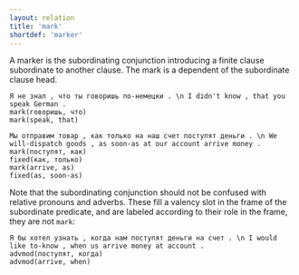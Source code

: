 ```yaml
---
layout: relation
title: 'mark'
shortdef: 'marker'
---
```


A marker is the subordinating conjunction introducing a finite clause subordinate to another clause.
The mark is a dependent of the subordinate clause head.

~~~ sdparse
Я не знал , что ты говоришь по-немецки . \n I didn't know , that you speak German .
mark(говоришь, что)
mark(speak, that)
~~~

~~~ sdparse
Мы отправим товар , как только на наш счет поступят деньги . \n We will-dispatch goods , as soon-as at our account arrive money .
mark(поступят, как)
fixed(как, только)
mark(arrive, as)
fixed(as, soon-as)
~~~

Note that the subordinating conjunction should not be confused with relative pronouns and adverbs.
These fill a valency slot in the frame of the subordinate predicate,
and are labeled according to their role in the frame, they are not `mark`:

~~~ sdparse
Я бы хотел узнать , когда нам поступят деньги на счет . \n I would like to-know , when us arrive money at account .
advmod(поступят, когда)
advmod(arrive, when)
~~~
